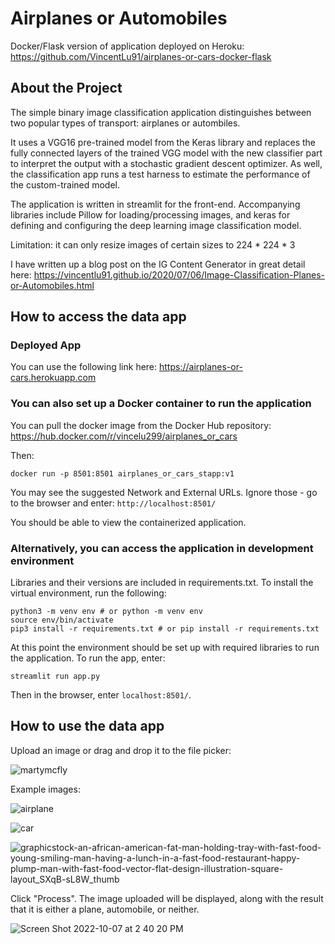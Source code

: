 # Airplanes or Automobiles

Docker/Flask version of application deployed on Heroku: https://github.com/VincentLu91/airplanes-or-cars-docker-flask

## About the Project

The simple binary image classification application distinguishes between two popular types of transport: airplanes or autombiles.

It uses a VGG16 pre-trained model from the Keras library and replaces the fully connected layers of the trained VGG model with the new classifier part to interpret the output with a stochastic gradient descent optimizer. As well, the classification app runs a test harness to estimate the performance of the custom-trained  model.

The application is written in streamlit for the front-end. Accompanying libraries include Pillow for loading/processing images, and keras for defining and configuring the deep learning image classification model.

Limitation: it can only resize images of certain sizes to 224 * 224 * 3

I have written up a blog post on the IG Content Generator in great detail here: https://vincentlu91.github.io/2020/07/06/Image-Classification-Planes-or-Automobiles.html

## How to access the data app

### Deployed App

You can use the following link here: https://airplanes-or-cars.herokuapp.com

### You can also set up a Docker container to run the application

You can pull the docker image from the Docker Hub repository: https://hub.docker.com/r/vincelu299/airplanes_or_cars

Then:
```
docker run -p 8501:8501 airplanes_or_cars_stapp:v1
```

You may see the suggested Network and External URLs. Ignore those - go to the browser and enter:
```http://localhost:8501/```

You should be able to view the containerized application.

### Alternatively, you can access the application in development environment

Libraries and their versions are included in requirements.txt. To install the virtual environment, run the following:

```
python3 -m venv env # or python -m venv env
source env/bin/activate
pip3 install -r requirements.txt # or pip install -r requirements.txt
```

At this point the environment should be set up with required libraries to run the application. To run the app, enter:

```
streamlit run app.py
```
Then in the browser, enter ```localhost:8501/```.

## How to use the data app

Upload an image or drag and drop it to the file picker:

![martymcfly](https://user-images.githubusercontent.com/3411100/86633685-f686f880-bf9e-11ea-94d3-45607d88d644.png)

Example images:

![airplane](https://user-images.githubusercontent.com/3411100/194626766-72180dec-c48f-4aa4-a607-11df01c1c8e8.jpg)

![car](https://user-images.githubusercontent.com/3411100/194626816-6684532d-c547-4749-b224-574fac0d939e.jpg)

![graphicstock-an-african-american-fat-man-holding-tray-with-fast-food-young-smiling-man-having-a-lunch-in-a-fast-food-restaurant-happy-plump-man-with-fast-food-vector-flat-design-illustration-square-layout_SXqB-sL8W_thumb](https://user-images.githubusercontent.com/3411100/194626830-7b99e260-e6f6-4493-b6c8-4e6ca53896e1.jpg)


Click "Process". The image uploaded will be displayed, along with the result that it is either a plane, automobile, or neither.

![Screen Shot 2022-10-07 at 2 40 20 PM](https://user-images.githubusercontent.com/3411100/194627349-fd39ae06-7869-419c-b3da-dd831cecf264.jpg)

